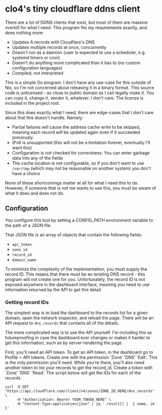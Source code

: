 # clo4's tiny cloudflare ddns client

There are a lot of DDNS clients that exist, but most of them are massive
overkill for what I need. This program fits my requirements exactly, and does
nothing more:

- Updates A records with Cloudflare's DNS
- Updates multiple records at once, concurrently
- Doesn't run as a daemon (user is expected to use a scheduler, e.g. systemd
  timers or cron)
- Doesn't do anything more complicated than it has to (no custom configuration
  languages)
- Compiled, not interpreted

This is a simple Go program. I don't have any use-case for this outside of Nix,
so I'm not concerned about releasing it in a binary format. This source code is
unlicensed - as close to public domain as I can legally make it. You can copy
it, change it, vendor it, whatever. I don't care. The license is included in the
project root.

Since this does exactly what I need, there are edge-cases that I don't care
about that this doesn't handle. Namely:

- Partial failures will cause the address cache write to be skipped, meaning
  each record will be updated again even if it succeeded previously.
- IPv6 is unsupported (this will not be a limitation forever, eventually I'll
  want this)
- Configuration is not checked for correctness. You can enter garbage data into
  any of the fields
- The cache location is not configurable, so if you don't want to use `/var/tmp`
  (which may not be reasonable on another system) you don't have a choice

None of these shortcomings matter at all for what I need this to do. However, if
someone that is not me wants to use this, you must be aware of what it does and
does not do.

## Configuration

You configure this tool by setting a CONFIG_PATH environment variable to the
path of a JSON file.

That JSON file is an array of objects that contain the following fields:

- `api_token`
- `zone_id`
- `record_id`
- `domain_name`

To minimize the complexity of the implementation, you must supply the record ID.
This means that there must be an existing DNS record - this program will not
create one for you. Unfortunately, the record ID is not exposed anywhere in the
dashboard interface, meaning you need to use information returned by the API to
get this detail.

### Getting record IDs

The simplest way is to load the dashboard to the records list for a given
domain, open the network inspector, and reload the page. There will be an API
request to `dns_records` that contains all of the details.

The more complicated way is to use the API yourself. I'm including this as
futureproofing in case the dashboard ever changes or makes it harder to get this
information, such as by server-rendering the page.

First, you'll need an API token. To get an API token, in the dashboard go to
Profile > API tokens. Create one with the permission 'Zone' 'DNS' 'Edit'. This
is the only permission you'll need. While you're there, you'll also need another
token to list your records to get the record_id. Create a token with 'Zone'
'DNS' 'Read'. The script below will get the IDs for each of the records.

```
curl -X GET "https://api.cloudflare.com/client/v4/zones/ZONE_ID_HERE/dns_records" \
     -H "Authorization: Bearer YOUR_TOKEN_HERE" \
     -H "Content-Type:application/json" | jq '.result[] |  { name, id }'
```

